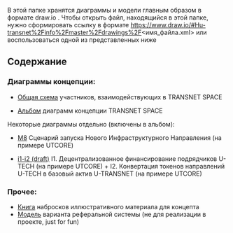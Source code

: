 В этой папке хранятся диаграммы и модели главным образом в формате draw.io . Чтобы открыть файл, находящийся в этой папке, нужно сформировать ссылку в формате 
https://www.draw.io/#Hu-transnet%2Finfo%2Fmaster%2Fdrawings%2F<имя_файла.xml> или воспользоваться одной из представленных ниже

## Содержание
### Диаграммы концепции:
- [Общая схема](https://www.draw.io/#Hu-transnet%2Finfo%2Fmaster%2Fdrawings%2Fconcept-parties.xml) участников, взаимодействующих в TRANSNET SPACE

- [Альбом](https://www.draw.io/#Hu-transnet%2Finfo%2Fmaster%2Fdrawings%2Fconcept-full.xml) диаграмм концепции TRANSNET SPACE

Некоторые диаграммы отдельно (включены в альбом):
- [M8](https://www.draw.io/#Hu-transnet%2Finfo%2Fmaster%2Fdrawings%2Fconcept-mpa-economy-m8-erc20.xml) Сценарий запуска Нового Инфраструктурного Направления (на примере UTCORE)

- [i1-i2 (draft)](https://www.draw.io/#Hu-transnet%2Finfo%2Fconcept-map-economy-i1-i2%2Fdrawings%2Fconcept-map-economy-i1-i2.xml) I1. Децентрализованное финансирование подрядчиков U-TECH (на примере UTCORE) + I2. Конвертация токенов направлений U-TECH в базовый актив U-TRANSNET (на примере UTCORE)

### Прочее:
- [Книга](https://www.draw.io/#Hu-transnet%2Finfo%2Fmaster%2Fdrawings%2Fconcept-slide-art.xml) набросков иллюстративного материала для концепта
- [Модель](https://www.draw.io/#Hu-transnet%2Finfo%2Fmaster%2Fdrawings%2Freferral-model-proposal.xml) варианта реферальной системы (не для реализации в проекте, just for fun)
